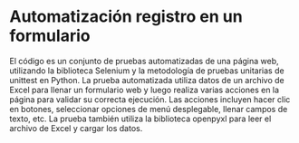 # Automatización registro en un formulario

El código es un conjunto de pruebas automatizadas de una página web, utilizando la biblioteca Selenium y la metodología de pruebas unitarias de unittest en Python. La prueba automatizada utiliza datos de un archivo de Excel para llenar un formulario web y luego realiza varias acciones en la página para validar su correcta ejecución. Las acciones incluyen hacer clic en botones, seleccionar opciones de menú desplegable, llenar campos de texto, etc. La prueba también utiliza la biblioteca openpyxl para leer el archivo de Excel y cargar los datos.

